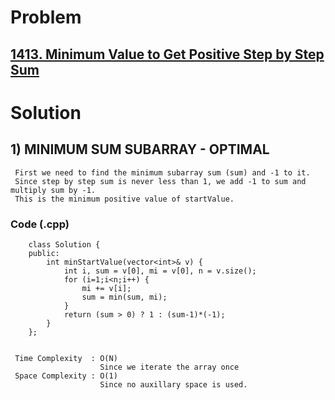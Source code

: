 # Problem

## [1413. Minimum Value to Get Positive Step by Step Sum](https://leetcode.com/problems/minimum-value-to-get-positive-step-by-step-sum/)

 
# Solution 

## 1) MINIMUM SUM SUBARRAY - OPTIMAL

     First we need to find the minimum subarray sum (sum) and -1 to it.
     Since step by step sum is never less than 1, we add -1 to sum and multiply sum by -1.
     This is the minimum positive value of startValue.
       
       
   ### Code (.cpp)
   
        class Solution {
        public:
            int minStartValue(vector<int>& v) {
                int i, sum = v[0], mi = v[0], n = v.size();
                for (i=1;i<n;i++) {
                    mi += v[i];
                    sum = min(sum, mi);
                }
                return (sum > 0) ? 1 : (sum-1)*(-1);
            }
        };

     
     Time Complexity  : O(N) 
                        Since we iterate the array once
     Space Complexity : O(1)
                        Since no auxillary space is used.
        
